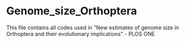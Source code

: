 # Genome_size_Orthoptera
This file contains all codes used in "New estimates of genome size in Orthoptera and their evolutionary implications" - PLOS ONE
